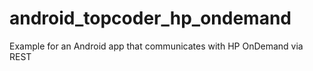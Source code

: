 # android_topcoder_hp_ondemand
Example for an Android app that communicates with HP OnDemand via REST 
